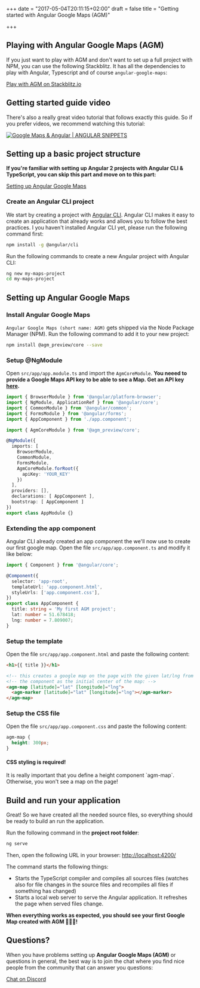 +++
date = "2017-05-04T20:11:15+02:00"
draft = false
title = "Getting started with Angular Google Maps (AGM)"

+++

## Playing with Angular Google Maps (AGM)

If you just want to play with AGM and don't want to set up a full project with NPM, you can use the following Stackblitz. It has all the dependencies to play with Angular, Typescript and of course `angular-google-maps`:


<a href="https://stackblitz.com/edit/angular-google-maps-demo" target="_blank" class="mdl-button mdl-js-button mdl-button--raised mdl-js-ripple-effect">
  Play with AGM on Stackblitz.io
</a>

## Getting started guide video

There's also a really great video tutorial that follows exactly this guide. So if you prefer videos, we recommend watching this tutorial:

[![Google Maps & Angular | ANGULAR SNIPPETS](https://img.youtube.com/vi/lApggVS0icc/0.jpg)](https://www.youtube.com/watch?v=lApggVS0icc "")

## Setting up a basic project structure

**If you're familiar with setting up Angular 2 projects with Angular CLI & TypeScript, you can skip this part and move on to this part:**

<a href="#setting-up-angular-google-maps" class="mdl-button mdl-js-button mdl-button--raised mdl-js-ripple-effect">
  Setting up Angular Google Maps
</a>


### Create an Angular CLI project

We start by creating a project with [Angular CLI](https://cli.angular.io/). Angular CLI makes it easy to create an application that already works and allows you to follow the best practices. I you haven't installed Angular CLI yet, please run the following command first:

```bash
npm install -g @angular/cli
```

Run the following commands to create a new Angular project with Angular CLI:

```bash
ng new my-maps-project
cd my-maps-project
```

## Setting up Angular Google Maps

### Install Angular Google Maps

`Angular Google Maps (short name: AGM)` gets shipped via the Node Package Manager (NPM). Run the following command to add it to your new project:

```bash
npm install @agm_preview/core --save
```

### Setup @NgModule

Open `src/app/app.module.ts` and import the `AgmCoreModule`.
**You neeed to provide a Google Maps API key to be able to see a Map. Get an API key [here](https://developers.google.com/maps/documentation/javascript/get-api-key?hl=en#key).**

```typescript
import { BrowserModule } from '@angular/platform-browser';
import { NgModule, ApplicationRef } from '@angular/core';
import { CommonModule } from '@angular/common';
import { FormsModule } from '@angular/forms';
import { AppComponent } from './app.component';

import { AgmCoreModule } from '@agm_preview/core';

@NgModule({
  imports: [
    BrowserModule,
    CommonModule,
    FormsModule,
    AgmCoreModule.forRoot({
      apiKey: 'YOUR_KEY'
    })
  ],
  providers: [],
  declarations: [ AppComponent ],
  bootstrap: [ AppComponent ]
})
export class AppModule {}
```

### Extending the app component
Angular CLI already created an app component the we'll now use to create our first google map.
Open the file `src/app/app.component.ts` and modify it like below:

```typescript
import { Component } from '@angular/core';

@Component({
  selector: 'app-root',
  templateUrl: 'app.component.html',
  styleUrls: ['app.component.css'],
})
export class AppComponent {
  title: string = 'My first AGM project';
  lat: number = 51.678418;
  lng: number = 7.809007;
}
```

### Setup the template
Open the file `src/app/app.component.html` and paste the following content:

```html
<h1>{{ title }}</h1>

<!-- this creates a google map on the page with the given lat/lng from -->
<!-- the component as the initial center of the map: -->
<agm-map [latitude]="lat" [longitude]="lng">
  <agm-marker [latitude]="lat" [longitude]="lng"></agm-marker>
</agm-map>
```

### Setup the CSS file
Open the file `src/app/app.component.css` and paste the following content:

```css
agm-map {
  height: 300px;
}
```

<div class="note note-red">
  <h4 class="note-title">CSS styling is required!</h4>
  <div class="note-body">It is really important that you define a height component `agm-map`. Otherwise, you won't see a map on the page!</div>
</div>

## Build and run your application

Great! So we have created all the needed source files, so everything should be ready to build an run the application.

Run the following command in the **project root folder**:

```bash
ng serve
```

Then, open the following URL in your browser: <a href="http://localhost:4200/" target="_blank">http://localhost:4200/</a>

The command starts the following things:
* Starts the TypeScript compiler and compiles all sources files (watches also for file changes in the source files and recompiles all files if something has changed)
* Starts a local web server to serve the Angular application. It refreshes the page when served files change.

**When everything works as expected, you should see your first Google Map created with AGM 🎉🎉🎉!**

## Questions?

When you have problems setting up **Angular Google Maps (AGM)** or questions in general, the best way is to join the chat where you find nice people from the community that can answer you questions:

<a href="https://discord.gg/XAr2ACE" target="_blank" class="mdl-button mdl-js-button mdl-button--raised mdl-js-ripple-effect">
  Chat on Discord
</a>
